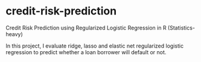 # credit-risk-prediction
Credit Risk Prediction using Regularized Logistic Regression in R (Statistics-heavy)

In this project, I evaluate ridge, lasso and elastic net regularized logistic regression to predict whether a loan borrower will default or not. 
